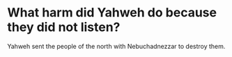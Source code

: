 # What harm did Yahweh do because they did not listen?

Yahweh sent the people of the north with Nebuchadnezzar to destroy them.
